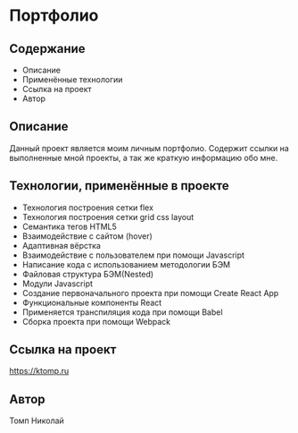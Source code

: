 # Портфолио

## Содержание

* Описание
* Применённые технологии
* Ссылка на проект
* Автор

## Описание

Данный проект является моим личным портфолио.
Содержит ссылки на выполненные мной проекты, а так же краткую информацию обо мне.

## Технологии, применённые в проекте

* Технология построения сетки flex
* Технология построения сетки grid css layout
* Семантика тегов HTML5  
* Взаимодействие с сайтом (hover)
* Адаптивная вёрстка
* Взаимодействие с пользователем при помощи Javascript
* Написание кода с использованием методологии БЭМ  
* Файловая структура БЭМ(Nested)
* Модули Javascript
* Создание первоначального проекта при помощи Create React App
* Функциональные компоненты React
* Применяется транспиляция кода при помощи Babel
* Cборка проекта при помощи Webpack

## Ссылка на проект

<https://ktomp.ru>

## Автор

Томп Николай
